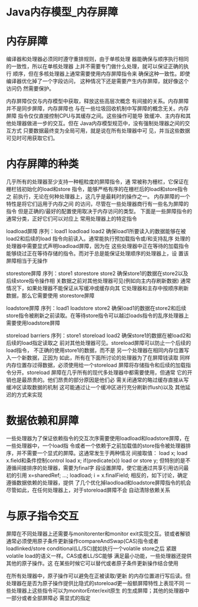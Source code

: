Java内存模型_内存屏障
===

内存屏障
====

编译器和处理器必须同时遵守重排规则，由于单核处理
器能确保与顺序执行相同的一致性，所以在单核处理器
上并不需要专门做什么处理，就可以保证正确的执行
顺序，但在多核处理器上通常需要使用内存屏障指令来
确保这种一致性。即使编译器优化掉了一个字段访问，
这种情况下还是需要产生内存屏障，就好像这个访问仍
然需要保护。

内存屏障仅仅与内存模型中获取，释放这些高层次概念
有间接的关系。内存屏障并不是同步屏障，内存屏障也
与在一些垃圾回收机制中写屏障的概念无关。内存屏障
指令仅仅直接控制CPU与其缓存之间。这些操作可能导
致缓冲、主内存和其他处理器做进一步的交互。但在
Java内存模型规范中，没有强制处理器之间的交互方式
只要数据最终变为全局可用，就是说在所有处理器中可
见，并当这些数据可见时可用获取它们。

内存屏障的种类
=====

几乎所有的处理器至少支持一种粗粒度的屏障指令，通
常被称为栅栏，它保证在栅栏钱初始化的load和store
指令，能够严格有序的在栅栏后的load和store指令之
前执行，无论在何种处理器上，这几乎是最耗时的操作之一。  内存屏障的一个特性是将它们运用于内存之间
的访问，尽管在一些处理器商行有一些名为屏障的指令
但是正确的/最好的配置使用取决于内存访问的类型。
下面是一些屏障指令的通常分类，正好它们可以对应上
常用处理器上的特定指令

loadload屏障
序列：load1 loadload load2
确保load1所要读入的数据能够在被load2和后续的load
指令向前读入。通常能执行预加载指令或/和支持乱序
处理的处理器中需要显式声明loadload屏障，因为在
这些处理器中正在等待的加载指令能够绕过正在等待存储的指令。而对于总是能保证处理顺序的处理器上，设
置该屏障相当于无操作

storestore屏障
序列：store1 storestore store2
确保store1的数据在store2以及后续store指令操作相
关数据之前对其他处理器可见(例如向主内存刷新数据)
通常情况下，如果处理器不能保证从写缓冲或缓存向其
它处理器和主存中按顺序刷新数据，那么它需要使用
storestore屏障

loadstore屏障
序列：load1 loadstore store2
确保load1的数据在store2和后续store指令被刷新之前读取。在等待store指令可以越过loads指令的乱序处理器上需要使用loadstore屏障

storeload barriers
序列：store1 storeload load2
确保store1的数据在被load2和后续的load指定读取之
前对其他处理器可见。storeload屏障可以防止一个后续的load指令， 不正确的使用store1的数据，而不是
另一个处理器在相同内存位置写入一个新数据，正因为
如此，所有在下面所讨论的处理器为了在屏障钱读取
同样内存位置存过得数据，必须使用给一个storeload
屏障将存储指令和后续的加载指令分开。storeload
屏障在几乎所有的现代多处理器中都需要使用，但通常
它的开销也是最昂贵的。他们昂贵的部分原因是他们必
需关闭通常的略过缓存直接从写缓冲区读取数据的机制
这可能通过让一个缓冲区进行充分刷新(flush)以及
其他延迟的方式来实现


数据依赖和屏障
====

一些处理器为了保证依赖指令的交互次序需要使用loadload和loadstore屏障，在一些处理器中，一个load指
令或者一个依赖于之前加载值的store指令被处理器排
序，并不需要一个显式的屏障。这通常发生于两种情况
间接取值： load x; load x.field和条件控制control
load x; if(predicate(x)) load or store y;
但特别的是不遵循间接排序的处理器，需要为final字
段设置屏障，使它能通过共享引用访问最初的引用
x=sharedRef; ...; loadload; i = x.finalField;
相反的，如下讨论，确定遵循数据依赖的处理器，提供
了几个优化掉laodload和loadstore屏障指令的机会
尽管如此，在任何处理器上，对于storeload屏障不会
自动清除依赖关系


与原子指令交互
====

屏障在不同处理器上还需要与monitorenter和monitor
exit实现交互。锁或者解锁通常必须使用原子条件更新操作compareAndSwap(CAS)指令或者loadlinked/store
conditional(LL/SC)就如执行一个volatile store之后
紧跟volatile load的语义一样。CAS或者LL/SC能够
满足最小功能，一些处理器还提供其他的原子操作。这
在某些时候它可以替代或者原子条件更新操作结合使用

在所有处理器中，原子操作可以避免在正被读取/更新
的内存位置进行写后读。但处理器在是否为原子操作提供比隐式的storeload更一般额屏障特性上表现不同
一些处理器上这些指令可以为monitorEnter/exit原生
的生成屏障；其他的处理器中一部分或者全部屏障必
需显式的指定
